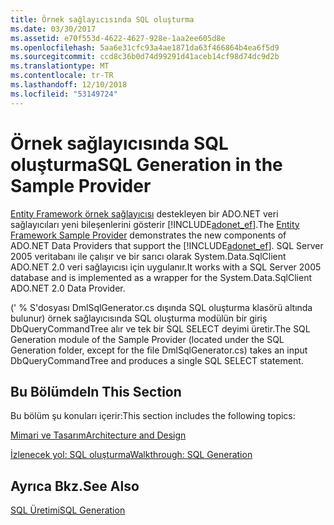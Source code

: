 ```yaml
---
title: Örnek sağlayıcısında SQL oluşturma
ms.date: 03/30/2017
ms.assetid: e70f553d-4622-4627-928e-1aa2ee605d8e
ms.openlocfilehash: 5aa6e31cfc93a4ae1871da63f466864b4ea6f5d9
ms.sourcegitcommit: ccd8c36b0d74d99291d41aceb14cf98d74dc9d2b
ms.translationtype: MT
ms.contentlocale: tr-TR
ms.lasthandoff: 12/10/2018
ms.locfileid: "53149724"
---
```

# <a name="sql-generation-in-the-sample-provider"></a><span data-ttu-id="18839-102">Örnek sağlayıcısında SQL oluşturma</span><span class="sxs-lookup"><span data-stu-id="18839-102">SQL Generation in the Sample Provider</span></span>
<span data-ttu-id="18839-103">[Entity Framework örnek sağlayıcısı](https://code.msdn.microsoft.com/windowsdesktop/Entity-Framework-Sample-6a9801d0) destekleyen bir ADO.NET veri sağlayıcıları yeni bileşenlerini gösterir [!INCLUDE[adonet_ef](../../../../../includes/adonet-ef-md.md)].</span><span class="sxs-lookup"><span data-stu-id="18839-103">The [Entity Framework Sample Provider](https://code.msdn.microsoft.com/windowsdesktop/Entity-Framework-Sample-6a9801d0) demonstrates the new components of ADO.NET Data Providers that support the [!INCLUDE[adonet_ef](../../../../../includes/adonet-ef-md.md)].</span></span>  <span data-ttu-id="18839-104">SQL Server 2005 veritabanı ile çalışır ve bir sarıcı olarak System.Data.SqlClient ADO.NET 2.0 veri sağlayıcısı için uygulanır.</span><span class="sxs-lookup"><span data-stu-id="18839-104">It works with a SQL Server 2005 database and is implemented as a wrapper for the System.Data.SqlClient ADO.NET 2.0 Data Provider.</span></span>  
  
 <span data-ttu-id="18839-105">(' % S'dosyası DmlSqlGenerator.cs dışında SQL oluşturma klasörü altında bulunur) örnek sağlayıcısında SQL oluşturma modülün bir giriş DbQueryCommandTree alır ve tek bir SQL SELECT deyimi üretir.</span><span class="sxs-lookup"><span data-stu-id="18839-105">The SQL Generation module of the Sample Provider (located under the SQL Generation folder, except for the file DmlSqlGenerator.cs) takes an input DbQueryCommandTree and produces a single SQL SELECT statement.</span></span>  
  
## <a name="in-this-section"></a><span data-ttu-id="18839-106">Bu Bölümde</span><span class="sxs-lookup"><span data-stu-id="18839-106">In This Section</span></span>  
 <span data-ttu-id="18839-107">Bu bölüm şu konuları içerir:</span><span class="sxs-lookup"><span data-stu-id="18839-107">This section includes the following topics:</span></span>  
  
 [<span data-ttu-id="18839-108">Mimari ve Tasarım</span><span class="sxs-lookup"><span data-stu-id="18839-108">Architecture and Design</span></span>](../../../../../docs/framework/data/adonet/ef/architecture-and-design.md)  
  
 [<span data-ttu-id="18839-109">İzlenecek yol: SQL oluşturma</span><span class="sxs-lookup"><span data-stu-id="18839-109">Walkthrough: SQL Generation</span></span>](../../../../../docs/framework/data/adonet/ef/walkthrough-sql-generation.md)  
  
## <a name="see-also"></a><span data-ttu-id="18839-110">Ayrıca Bkz.</span><span class="sxs-lookup"><span data-stu-id="18839-110">See Also</span></span>  
 [<span data-ttu-id="18839-111">SQL Üretimi</span><span class="sxs-lookup"><span data-stu-id="18839-111">SQL Generation</span></span>](../../../../../docs/framework/data/adonet/ef/sql-generation.md)
